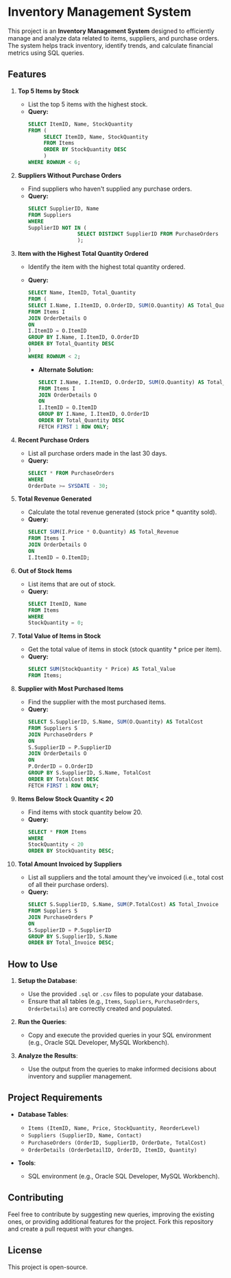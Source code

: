 # Inventory Management System

This project is an **Inventory Management System** designed to efficiently manage and analyze data related to items, suppliers, and purchase orders. The system helps track inventory, identify trends, and calculate financial metrics using SQL queries.

## Features

1. **Top 5 Items by Stock**
   - List the top 5 items with the highest stock.
   - **Query:**
     ```sql
     SELECT ItemID, Name, StockQuantity 
     FROM (
          SELECT ItemID, Name, StockQuantity 
          FROM Items 
          ORDER BY StockQuantity DESC
          )
     WHERE ROWNUM < 6;
     ```

2. **Suppliers Without Purchase Orders**
   - Find suppliers who haven't supplied any purchase orders.
   - **Query:**
     ```sql
     SELECT SupplierID, Name
     FROM Suppliers
     WHERE 
     SupplierID NOT IN (
                     SELECT DISTINCT SupplierID FROM PurchaseOrders
                     );
     ```

3. **Item with the Highest Total Quantity Ordered**
   - Identify the item with the highest total quantity ordered.
   - **Query:**
     ```sql
     SELECT Name, ItemID, Total_Quantity
     FROM (
     SELECT I.Name, I.ItemID, O.OrderID, SUM(O.Quantity) AS Total_Quantity
     FROM Items I
     JOIN OrderDetails O
     ON 
     I.ItemID = O.ItemID
     GROUP BY I.Name, I.ItemID, O.OrderID
     ORDER BY Total_Quantity DESC
     )
     WHERE ROWNUM < 2;
     ```

     - **Alternate Solution:**
       ```sql
       SELECT I.Name, I.ItemID, O.OrderID, SUM(O.Quantity) AS Total_Quantity
       FROM Items I
       JOIN OrderDetails O
       ON 
       I.ItemID = O.ItemID
       GROUP BY I.Name, I.ItemID, O.OrderID
       ORDER BY Total_Quantity DESC
       FETCH FIRST 1 ROW ONLY;
       ```

4. **Recent Purchase Orders**
   - List all purchase orders made in the last 30 days.
   - **Query:**
     ```sql
     SELECT * FROM PurchaseOrders
     WHERE 
     OrderDate >= SYSDATE - 30;
     ```

5. **Total Revenue Generated**
   - Calculate the total revenue generated (stock price * quantity sold).
   - **Query:**
     ```sql
     SELECT SUM(I.Price * O.Quantity) AS Total_Revenue
     FROM Items I
     JOIN OrderDetails O
     ON 
     I.ItemID = O.ItemID;
     ```

6. **Out of Stock Items**
   - List items that are out of stock.
   - **Query:**
     ```sql
     SELECT ItemID, Name
     FROM Items 
     WHERE 
     StockQuantity = 0;
     ```

7. **Total Value of Items in Stock**
   - Get the total value of items in stock (stock quantity * price per item).
   - **Query:**
     ```sql
     SELECT SUM(StockQuantity * Price) AS Total_Value
     FROM Items;
     ```

8. **Supplier with Most Purchased Items**
   - Find the supplier with the most purchased items.
   - **Query:**
     ```sql
     SELECT S.SupplierID, S.Name, SUM(O.Quantity) AS TotalCost
     FROM Suppliers S
     JOIN PurchaseOrders P
     ON 
     S.SupplierID = P.SupplierID
     JOIN OrderDetails O
     ON
     P.OrderID = O.OrderID
     GROUP BY S.SupplierID, S.Name, TotalCost
     ORDER BY TotalCost DESC
     FETCH FIRST 1 ROW ONLY;
     ```

9. **Items Below Stock Quantity < 20**
   - Find items with stock quantity below 20.
   - **Query:**
     ```sql
     SELECT * FROM Items 
     WHERE 
     StockQuantity < 20
     ORDER BY StockQuantity DESC;
     ```

10. **Total Amount Invoiced by Suppliers**
    - List all suppliers and the total amount they’ve invoiced (i.e., total cost of all their purchase orders).
    - **Query:**
      ```sql
      SELECT S.SupplierID, S.Name, SUM(P.TotalCost) AS Total_Invoice
      FROM Suppliers S
      JOIN PurchaseOrders P
      ON
      S.SupplierID = P.SupplierID
      GROUP BY S.SupplierID, S.Name
      ORDER BY Total_Invoice DESC;
      ```

## How to Use

1. **Setup the Database**:
   - Use the provided `.sql` or `.csv` files to populate your database.
   - Ensure that all tables (e.g., `Items`, `Suppliers`, `PurchaseOrders`, `OrderDetails`) are correctly created and populated.

2. **Run the Queries**:
   - Copy and execute the provided queries in your SQL environment (e.g., Oracle SQL Developer, MySQL Workbench).

3. **Analyze the Results**:
   - Use the output from the queries to make informed decisions about inventory and supplier management.

## Project Requirements

- **Database Tables**:
  - `Items (ItemID, Name, Price, StockQuantity, ReorderLevel)`
  - `Suppliers (SupplierID, Name, Contact)`
  - `PurchaseOrders (OrderID, SupplierID, OrderDate, TotalCost)`
  - `OrderDetails (OrderDetailID, OrderID, ItemID, Quantity)`

- **Tools**:
  - SQL environment (e.g., Oracle SQL Developer, MySQL Workbench).

## Contributing

Feel free to contribute by suggesting new queries, improving the existing ones, or providing additional features for the project. Fork this repository and create a pull request with your changes.

## License

This project is open-source.

